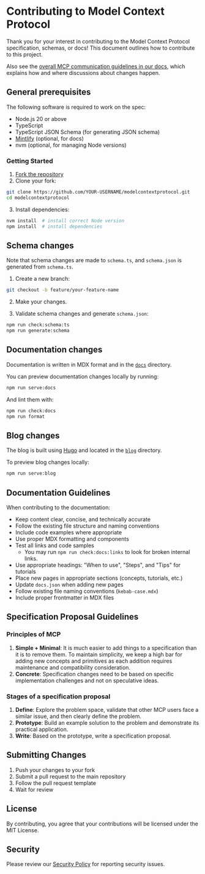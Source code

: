 # Contributing to Model Context Protocol

Thank you for your interest in contributing to the Model Context Protocol specification, schemas, or docs!
This document outlines how to contribute to this project.

Also see the [overall MCP communication guidelines in our docs](https://modelcontextprotocol.io/community/communication), which explains how and where discussions about changes happen.

## General prerequisites

The following software is required to work on the spec:

- Node.js 20 or above
- TypeScript
- TypeScript JSON Schema (for generating JSON schema)
- [Mintlify](https://mintlify.com/) (optional, for docs)
- nvm (optional, for managing Node versions)

### Getting Started

1. [Fork the repository](https://docs.github.com/en/pull-requests/collaborating-with-pull-requests/working-with-forks/fork-a-repo)
2. Clone your fork:

```bash
git clone https://github.com/YOUR-USERNAME/modelcontextprotocol.git
cd modelcontextprotocol
```

3. Install dependencies:

```bash
nvm install  # install correct Node version
npm install  # install dependencies
```

## Schema changes

Note that schema changes are made to `schema.ts`, and `schema.json` is generated from
`schema.ts`.

1. Create a new branch:

```bash
git checkout -b feature/your-feature-name
```

2. Make your changes.

3. Validate schema changes and generate `schema.json`:

```bash
npm run check:schema:ts
npm run generate:schema
```

## Documentation changes

Documentation is written in MDX format and in the [`docs`](./docs) directory.

You can preview documentation changes locally by running:

```bash
npm run serve:docs
```

And lint them with:

```bash
npm run check:docs
npm run format
```

## Blog changes

The blog is built using [Hugo](https://gohugo.io/installation/) and located in the [`blog`](./blog) directory.

To preview blog changes locally:

```bash
npm run serve:blog
```

## Documentation Guidelines

When contributing to the documentation:

- Keep content clear, concise, and technically accurate
- Follow the existing file structure and naming conventions
- Include code examples where appropriate
- Use proper MDX formatting and components
- Test all links and code samples
  - You may run `npm run check:docs:links` to look for broken internal links.
- Use appropriate headings: "When to use", "Steps", and "Tips" for tutorials
- Place new pages in appropriate sections (concepts, tutorials, etc.)
- Update `docs.json` when adding new pages
- Follow existing file naming conventions (`kebab-case.mdx`)
- Include proper frontmatter in MDX files

## Specification Proposal Guidelines

### Principles of MCP

1. **Simple + Minimal**: It is much easier to add things to a specification than it is to
   remove them. To maintain simplicity, we keep a high bar for adding new concepts and
   primitives as each addition requires maintenance and compatibility consideration.
2. **Concrete**: Specification changes need to be based on specific implementation
   challenges and not on speculative ideas.

### Stages of a specification proposal

1. **Define**: Explore the problem space, validate that other MCP users face a similar
   issue, and then clearly define the problem.
2. **Prototype**: Build an example solution to the problem and demonstrate its practical
   application.
3. **Write**: Based on the prototype, write a specification proposal.

## Submitting Changes

1. Push your changes to your fork
2. Submit a pull request to the main repository
3. Follow the pull request template
4. Wait for review

## License

By contributing, you agree that your contributions will be licensed under the MIT
License.

## Security

Please review our [Security Policy](SECURITY.md) for reporting security issues.

